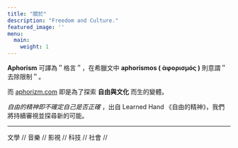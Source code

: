 ```yaml
---
title: "關於"
description: "Freedom and Culture."
featured_image: ''
menu:
  main:
    weight: 1
---
```


__Aphorism__ 可譯為＂格言＂，在希臘文中 __aphorismos ( ἀφορισμός )__ 則意謂＂去除限制＂。

而 [aphorizm.com](https://aphorizm.com/) 即是為了探索 __自由與文化__ 而生的變體。

*自由的精神即不確定自己是否正確* ，出自 Learned Hand 《自由的精神》，我們將持續審視並探尋新的可能。

***

文學 // 音樂 // 影視 // 科技 // 社會 // 

